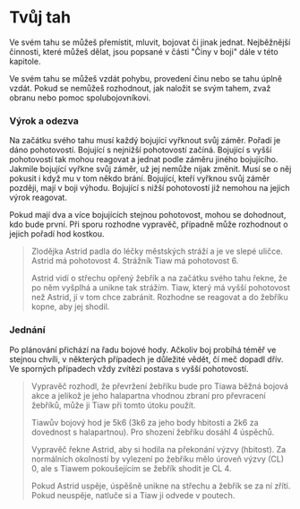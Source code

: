 # Tvůj tah

Ve svém tahu se můžeš přemístit, mluvit, bojovat či jinak jednat.
Nejběžnější činnosti, které můžeš dělat, jsou popsané v části "Činy v boji"
dále v této kapitole.

Ve svém tahu se můžeš vzdát pohybu, provedení činu nebo se tahu úplně
vzdát. Pokud se nemůžeš rozhodnout, jak naložit se svým tahem, zvaž
obranu nebo pomoc spolubojovníkovi.

### Výrok a odezva
Na začátku svého tahu musí každý bojující vyřknout svůj záměr. Pořadí
je dáno pohotovostí. Bojující s nejnižší pohotovostí začíná.
Bojující s vyšší pohotovostí tak mohou reagovat a jednat podle záměru
jiného bojujícího. Jakmile bojující vyřkne svůj záměr, už jej nemůže
nijak změnit. Musí se o něj pokusit i když mu v tom někdo brání.
Bojující, kteří vyřknou svůj záměr později, mají v boji výhodu. Bojující
s nižší pohotovostí již nemohou na jejich výrok reagovat.

Pokud mají dva a více bojujících stejnou pohotovost, mohou se
dohodnout, kdo bude první. Při sporu rozhodne vypravěč, případně
může rozhodnout o jejich pořadí hod kostkou.

> Zlodějka Astrid padla do léčky městských stráží a je ve slepé
> uličce. Astrid má pohotovost 4. Strážník Tiaw má pohotovost 6.
>
> Astrid vidí o střechu opřený žebřík a na začátku svého tahu řekne,
> že po něm vyšplhá a unikne tak strážím. Tiaw, který má vyšší
> pohotovost než Astrid, jí v tom chce zabránit. Rozhodne se reagovat
> a do žebříku kopne, aby jej shodil.

### Jednání
Po plánování přichází na řadu bojové hody. Ačkoliv boj probíhá
téměř ve stejnou chvíli, v některých případech je důležité vědět,
čí meč dopadl dřív. Ve sporných případech vždy zvítězí postava s
vyšší pohotovostí.

> Vypravěč rozhodl, že převržení žebříku bude pro Tiawa běžná
> bojová akce a jelikož je jeho halapartna vhodnou zbraní pro
> převracení žebříků, může ji Tiaw při tomto útoku použít.
>
> Tiawův bojový hod je 5k6 (3k6 za jeho body hbitosti a 2k6 za
> dovednost s halapartnou). Pro shození žebříku dosáhl 4 úspěchů.
>
> Vypravěč řekne Astrid, aby si hodila na překonání výzvy (hbitost).
> Za normálních okolností by vylezení po žebříku mělo úroveň
> výzvy (CL) 0, ale s Tiawem pokoušejícím se žebřík shodit je CL 4.
>
> Pokud Astrid uspěje, úspěšně unikne na střechu a žebřík se za ní
> zřítí. Pokud neuspěje, natluče si a Tiaw ji odvede v poutech.
